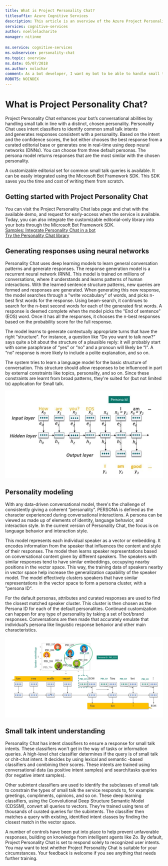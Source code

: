 ```yaml
---
title: What is Project Personality Chat?
titlesuffix: Azure Cognitive Services
description: This article is an overview of the Azure Project Personality Chat, a cloud-based API for enhancing your bot’s conversational capabilities.
services: cognitive-services
author: noellelacharite
manager: nitinme

ms.service: cognitive-services
ms.subservice: personality-chat
ms.topic: overview
ms.date: 05/07/2018
ms.author: nolachar
comment: As a bot developer, I want my bot to be able to handle small talk in a consistent tone so that my bot appears more complete and conversational.
ROBOTS: NOINDEX
---
```

# What is Project Personality Chat?

Project Personality Chat enhances your bot’s conversational abilities by handling small talk in line with a distinct, chosen personality. Personality Chat uses intent classifiers to identify common small talk intents and generates responses consistent with a personality. Based on the intent and the confidence scores, the bot either chooses the best response from a curated editorial base or generates one in real-time using deep neural networks (DNNs). You can choose from three default personas. The persona model returns responses that are the most similar with the chosen personality.

A customizable editorial set for common small talk queries is available. It can be easily integrated using the Microsoft Bot Framework SDK. This SDK saves you the time and cost of writing them from scratch.

## Getting started with Project Personality Chat

You can visit the Project Personality Chat labs page and chat with the available demo, and request for early-access when the service is available.
Today, you can also integrate the customizable editorial-only library into your bots through the Microsoft Bot Framework SDK. <br>
[Samples: Integrate Personality Chat in a bot](https://github.com/Microsoft/BotBuilder-PersonalityChat/) <br>
[Try the Personality Chat library](https://github.com/Microsoft/BotBuilder-PersonalityChat/tree/master/CSharp)

## Generating responses using neural networks

Personality Chat uses deep learning models to learn general conversation patterns and generate responses. The response generation model is a recurrent neural network (RNN). This model is trained on millions of conversations, where it understands and learns patterns of human interactions. With the learned sentence structure patterns, new queries are formed and responses are generated. When generating this new response, the model searches through a "write vocabulary" of words, and picks n-best first words for the response. Using beam-search, it continues to search for the n-best second words for each of the generated first words. A response is deemed complete when the model picks the "End of sentence" (EOS) word. Once it has all the responses, it chooses the n-best responses based on the probability score for the full response.

The model learns to generate contextually appropriate turns that have the right "structure". For instance, a question like “Do you want to talk now?” says quite a bit about the structure of a plausible reply: it will probably start with some paraphrase of “yes” or “no” and a pronoun will likely be “I”. A “no” response is more likely to include a polite explanation, and so on.

The system tries to learn a language model for the basic structure of conversation. This structure should allow responses to be influenced in part by external constraints like topics, personality, and so on.  Since these constraints are learnt from broad patterns, they're suited for (but not limited to) application for Small talk.

![Sequence to sequence model for response generation](./media/overview/sequence-to-sequence-model.png)

## Personality modeling

 With any data-driven conversational model, there's the challenge of consistently giving a coherent “personality”. PERSONA is defined as the character experienced during conversational interactions. A persona can be viewed as made up of elements of identity, language behavior, and interaction style. In the current version of Personality Chat, the focus is on language behavior and interaction style.

This model represents each individual speaker as a vector or embedding. It encodes information from the speaker that influences the content and style of their responses. The model then learns speaker representations based on conversational content given by different speakers. The speakers with similar responses tend to have similar embeddings, occupying nearby positions in the vector space. This way, the training data of speakers nearby in vector space help increase the generalization capability of the speaker model. The model effectively clusters speakers that have similar representations in the vector space to form a persona cluster, with a "persona ID".

For the default personas, attributes and curated responses are used to find the closest matched speaker cluster. This cluster is then chosen as the Persona ID for each of the default personalities. Continued customization can happen for any type of personality by taking a set of bot/brand responses. Conversations are then made that accurately emulate that individual’s persona like linguistic response behavior and other main characteristics.

![Persona modeling using speaker clusters](./media/overview/persona-modeling.png)

## Small talk intent understanding

Personality Chat has intent classifiers to ensure a response for small talk intents. These classifiers won't get in the way of tasks or information queries. A high-level chat classifier determines if the query is of small talk or chit-chat intent. It decides by using lexical and semantic -based classifiers and combining their scores. These intents are trained using conversational data (as positive intent samples) and search/tasks queries (for negative intent samples).

Other subintent classifiers are used to identify the subclasses of small talk to constrain the types of small talk the service responds to, for example: greetings, compliments, opinions, and so on. These deep learning classifiers, using the Convolutional Deep Structure Semantic Model (CDSSM), convert all queries to vectors. They're trained using tens of thousands of curated queries for the subintents. The classifier then matches a query with existing, identified intent classes by finding the closest match in the vector space.

A number of controls have been put into place to help prevent unfavorable responses, building on knowledge from intelligent agents like Zo. By default, Project Personality Chat is set to respond solely to recognized user intents. You may want to test whether Project Personality Chat is suitable for your circumstances. Your feedback is welcome if you see anything that needs further training.
